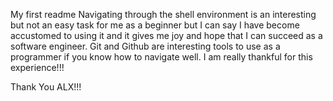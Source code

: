 My first readme
Navigating through the shell environment is an interesting but not an easy task for me as a beginner but I can say I have become accustomed to using it and it gives me joy and hope that I can succeed as a software engineer.
Git and Github are interesting tools to use as a programmer if you know how to navigate well. I am really thankful for this experience!!!

Thank You ALX!!!
